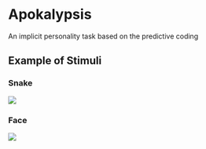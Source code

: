 # Apokalypsis
An implicit personality task based on the predictive coding


## Example of Stimuli

### Snake

![](demo_snake.png)

### Face

![](demo_face.png)